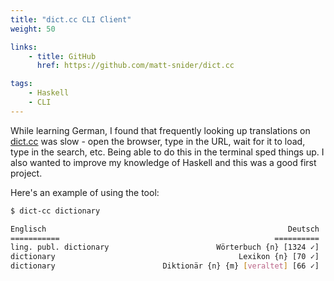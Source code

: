 ```yaml
---
title: "dict.cc CLI Client"
weight: 50

links:
    - title: GitHub
      href: https://github.com/matt-snider/dict.cc

tags:
    - Haskell
    - CLI
---
```


While learning German, I found that frequently looking up translations on
[dict.cc][dict.cc] was slow - open the browser, type in the URL, wait for it to load, type
in the search, etc. Being able to do this in the terminal sped things up. I also wanted to
improve my knowledge of Haskell and this was a good first project.

<!--more-->

Here's an example of using the tool:

```sh
$ dict-cc dictionary

Englisch                                                      Deutsch
===========                                                ==========
ling. publ. dictionary                        Wörterbuch {n} [1324 ✓]
dictionary                                         Lexikon {n} [70 ✓]
dictionary                        Diktionär {n} {m} [veraltet] [66 ✓]
```

[dict.cc]: https://www.dict.cc/
